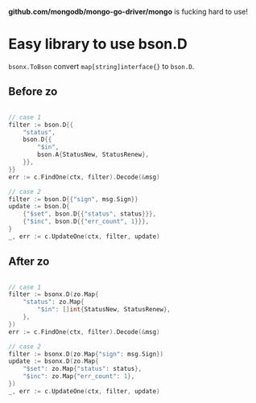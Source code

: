 **github.com/mongodb/mongo-go-driver/mongo** is fucking hard to use!

# Easy library to use bson.D

`bsonx.ToBson` convert `map[string]interface{}` to `bson.D`.

## Before zo

``` go

// case 1
filter := bson.D{{
    "status",
    bson.D{{
        "$in",
        bson.A{StatusNew, StatusRenew},
    }},
}}
err := c.FindOne(ctx, filter).Decode(&msg)

// case 2
filter := bson.D{{"sign", msg.Sign}}
update := bson.D{
    {"$set", bson.D{{"status", status}}},
    {"$inc", bson.D{{"err_count", 1}}},
}
_, err := c.UpdateOne(ctx, filter, update)
```

## After zo

``` go

// case 1
filter := bsonx.D(zo.Map{
    "status": zo.Map{
        "$in": []int{StatusNew, StatusRenew},
    },
})
err := c.FindOne(ctx, filter).Decode(&msg)

// case 2
filter := bsonx.D(zo.Map{"sign": msg.Sign})
update := bsonx.D(zo.Map{
    "$set": zo.Map{"status": status},
    "$inc": zo.Map{"err_count": 1},
})
_, err := c.UpdateOne(ctx, filter, update)
```